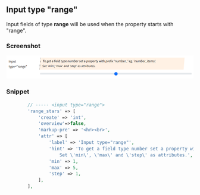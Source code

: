 ## Input type "range"

Input fields of type **range** will be used when the property starts with "range".

### Screenshot

![alt text](../../../images/input_range.png)

### Snippet

```php
        // ----- <input type="range">
        'range_stars' => [
            'create' => 'int', 
            'overview'=>false,
            'markup-pre' => '<hr><br>',
            'attr' => [
                'label' => 'Input type="range"',
                'hint' => 'To get a field type number set a property with prefix \'number_\' eg. \'number_items\'.<br>
                    Set \'min\', \'max\' and \'step\' as attributes.',
                'min' => 1,
                'max' => 5,
                'step' => 1,
            ],
        ],
```

